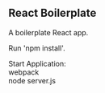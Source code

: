 <h2>React Boilerplate</h2>
A boilerplate React app.

Run 'npm install'.

Start Application:</br>
webpack</br>
node server.js
